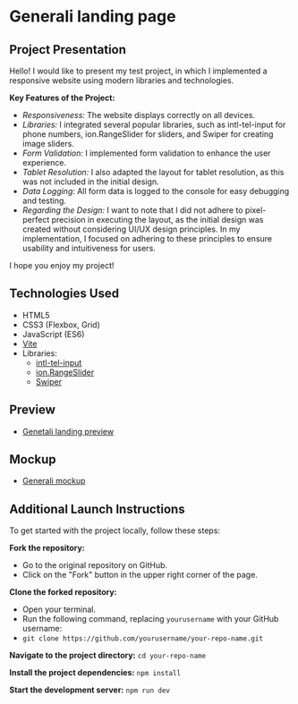 # Generali landing page

## Project Presentation
Hello! I would like to present my test project, in which I implemented a responsive website using modern libraries and technologies.

**Key Features of the Project:**

- *Responsiveness:* The website displays correctly on all devices.
- *Libraries:* I integrated several popular libraries, such as intl-tel-input for phone numbers, ion.RangeSlider for sliders, and Swiper for creating image sliders.
- *Form Validation:* I implemented form validation to enhance the user experience.
- *Tablet Resolution:* I also adapted the layout for tablet resolution, as this was not included in the initial design.
- *Data Logging:* All form data is logged to the console for easy debugging and testing.
- *Regarding the Design:* I want to note that I did not adhere to pixel-perfect precision in executing the layout, as the initial design was created without considering UI/UX design principles. In my implementation, I focused on adhering to these principles to ensure usability and intuitiveness for users.

I hope you enjoy my project!

## Technologies Used
 - HTML5
- CSS3 (Flexbox, Grid)
- JavaScript (ES6)
- [Vite](https://vitejs.dev/)
- Libraries:
  - [intl-tel-input](https://github.com/jackocnr/intl-tel-input)
  - [ion.RangeSlider](https://github.com/Ionaru/easy-range-slider)
  - [Swiper](https://swiperjs.com/)

## Preview
- [Genetali landing preview](https://khvashchenko.github.io/landing-page_generali/)

## Mockup
  - [Generali mockup](https://www.figma.com/design/M56AjToDTgoYn36M913oej/Untitled?node-id=0-1&node-type=canvas&t=g6v3hmc9iWitswq2-0)

## Additional Launch Instructions

To get started with the project locally, follow these steps:

**Fork the repository:**
  - Go to the original repository on GitHub.
  - Click on the "Fork" button in the upper right corner of the page.

**Clone the forked repository:**
  - Open your terminal.
  - Run the following command, replacing `yourusername` with your GitHub username:
  - `git clone https://github.com/yourusername/your-repo-name.git`
    
**Navigate to the project directory:**
    `cd your-repo-name`
    
**Install the project dependencies:**
    `npm install`
    
**Start the development server:**
    `npm run dev`
